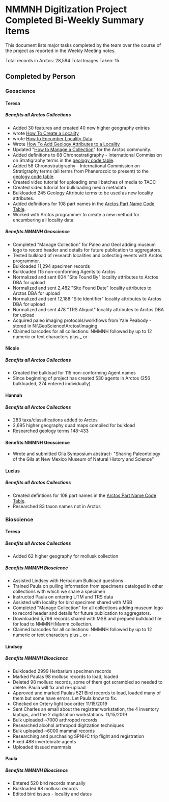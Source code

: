 # NMMNH Digitization Project Completed Bi-Weekly Summary Items

This document lists major tasks completed by the team over the course of the project as reported in the Weekly Meeting notes.

Total records in Arctos: 28,594
Total Images Taken: 15

## Completed by Person

### Geoscience

#### Teresa
##### Benefits all Arctos Collections
 - Added 30 features and created 40 new higher geography entries
 - wrote [How To Create a Locality](http://handbook.arctosdb.org/how_to/How-to-Create-a-Locality.html)
 - wrote [How to Encumber Locality Data](http://handbook.arctosdb.org/how_to/How-to-Encumber-Locality.html)
 - Wrote [How To Add Geology Attributes to a Locality](http://handbook.arctosdb.org/how_to/How-to-Add-Geology-Attributes-to-a-Locality.html)
 - Updated "[How to Manage a Collection](http://handbook.arctosdb.org/how_to/How-to-Manage-a-Collection-in-Arctos.html)" for the Arctos community.
 - Added definitions to 68 Chronostratigraphy - International Commission on Stratigraphy terms in the [geology code table](http://arctos.database.museum/info/ctDocumentation.cfm?table=CTGEOLOGY_ATTRIBUTE).
 - Added 58 Chronostratigraphy - International Commission on Stratigraphy terms (all terms from Phanerozoic to present) to the [geology code table](http://arctos.database.museum/info/ctDocumentation.cfm?table=CTGEOLOGY_ATTRIBUTE).
 - Created video tutorial for uploading small batches of media to TACC
 - Created video tutorial for bulkloading media metadata
 - Bulkloaded 245 Geology Attribute terms to be used as new locality attributes.
 - Added definitions for 108 part names in the <a href="https://arctos.database.museum/info/ctDocumentation.cfm?table=CTSPECIMEN_PART_NAME">Arctos Part Name Code Table<a/>.
 - Worked with Arctos programmer to create a new method for encumbering all locality data.
   
##### Benefits NMMNH Geoscience
 - Completed "Manage Collection" for Paleo and Geol adding museum logo to record header and details for future publication to aggregators.
 - Tested bulkload of research localities and collecting events with Arctos programmer.
 - Bulkloaded 11,294 specimen records
 - Bulkloaded 115 non-conforming Agents to Arctos
 - Normalized and sent 604 "Site Found By" locality attributes to Arctos DBA for upload
 - Normalized and sent 2,482 "Site Found Date" locality attributes to Arctos DBA for upload
 - Normalized and sent 12,188 "Site Identifier" locality attributes to Arctos DBA for upload
 - Normalized and sent 478 "TRS Aliquot" locality attributes to Arctos DBA for upload
 - Acquired paleo imaging protocols/workflows from Yale Peabody - stored in N:\GeoScience\Arctos\Imaging
 - Claimed barcodes for all collections: NMMNH followed by up to 12 numeric or text characters plus _ or -
 
#### Nicole
##### Benefits all Arctos Collections
 - Created the bulkload for 115 non-conforming Agent names
 - Since beginning of project has created 530 agents in Arctos (256 bulkloaded, 274 entered individually)
 

#### Hannah
##### Benefits all Arctos Collections
 - 283 taxa/classifications added to Arctos
 - 2,695 higher geography quad maps compiled for bulkload
 - Researched geology terms 148-433
 
#### Benefits NMMNH Geoscience
- Wrote and submitted Gila Symposium abstract- "Sharing Paleontology of the Gila at New Mexico Museum of Natural History and Science"

#### Lucius
##### Benefits all Arctos Collections
- Created defintions for 108 part names in the <a href="https://arctos.database.museum/info/ctDocumentation.cfm?table=CTSPECIMEN_PART_NAME">Arctos Part Name Code Table<a/>.
- Researched 83 taxon names not in Arctos
 
### Bioscience
#### Teresa
##### Benefits all Arctos Collections
 - Added 62 higher geography for mollusk collection
 
##### Benefits NMMNH Bioscience
 - Assisted Lindsey with Herbarium Bulkload questions
 - Trained Paula on pulling information from specimens cataloged in other collections with which we share a specimen
 - Instructed Paula on entering UTM and TRS data
 - Assisted with locality for bird specimen shared with MSB
 - Completed "Manage Collection" for all collections adding museum logo to record header and details for future publication to aggregators.
 - Downloaded 5,798 records shared with MSB and prepped bulkload file for load to NMMNH:Mamm collection.
 - Claimed barcodes for all collections: NMMNH followed by up to 12 numeric or text characters plus _ or -
 
#### Lindsey
##### Benefits NMMNH Bioscience
 - Bulkloaded 2999 Herbarium specimen records
 - Marked Paulas 98 mollusc records to load, loaded
 - Deleted 98 mollusc records, some of them got scrambled so needed to delete. Paula will fix and re-upload
 - Approved and marked Paulas 521 Bird records to load, loaded many of them but some have errors. Let Paula know to fix.
 - Checked on Ortery light box order 11/15/2019
 - Sent Charles an email about the registrar workstation, the 4 inventory laptops, and the 2 digitization workstations. 11/15/2019
 - Bulk uploaded ~7000 arthropod records
 - Researched alcohol arthropod digitzation techniques
 - Bulk uploaded ~6000 mammal records
 - Researching and purchasing SPNHC trip flight and registration
 - Fixed 488 invertebrate agents
 - Uploaded tissued mammals

#### Paula
##### Benefits NMMNH Bioscience
 - Entered 520 bird records manually
 - Bulkloaded 98 mollusc records
 - Edited bird issues - locality and dates
 
